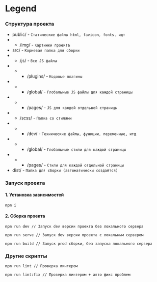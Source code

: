 # Legend

### Структура проекта

- public/ - `Статические файлы html, favicon, fonts, идт`
- - /img/ - `Картинки проекта`
- src/ - `Корневая папка для сборки`
- - /js/ - `Все JS файлы`
- - - /plugins/ - `Кодовые плагины`
- - - /global/ - `Глобальные JS файлы для каждой страницы`
- - - /pages/ - `JS для каждой отдельной страницы`
- - /scss/ - `Папка со стилями`
- - - /dev/ - `Технические файлы, функции, переменные, итд`
- - - /global/ - `Глобальные стили для каждой страницы`
- - - /pages/ - `Стили для каждой отдельной страницы`
- dist/ - `Папка для сборки (автоматически создаётся)`

### Запуск проекта

#### 1. Установка зависимостей

```
npm i
```

#### 2. Сборка проекта

```
npm run dev // Запуск dev версии проекта без локального сервера

npm run serve // Запуск dev версии проекта с локальным сервером

npm run build // Запуск prod сборки, без запуска локального сервера
```

### Другие скрипты

```
npm run lint // Проверка линтером

npm run lint:fix // Проверка линтером + авто фикс проблем
```
